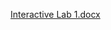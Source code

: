 
[Interactive Lab 1.docx](https://github.com/user-attachments/files/22033471/Interactive.Lab.1.docx)
